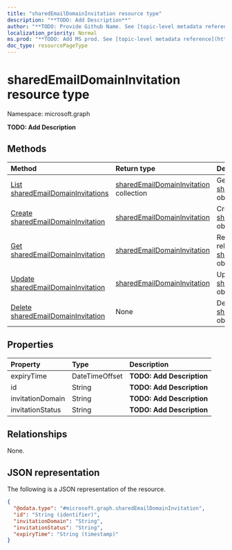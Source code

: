 ```yaml
---
title: "sharedEmailDomainInvitation resource type"
description: "**TODO: Add Description**"
author: "**TODO: Provide Github Name. See [topic-level metadata reference](https://msgo.azurewebsites.net/add/document/guidelines/metadata.html#topic-level-metadata)**"
localization_priority: Normal
ms.prod: "**TODO: Add MS prod. See [topic-level metadata reference](https://msgo.azurewebsites.net/add/document/guidelines/metadata.html#topic-level-metadata)**"
doc_type: resourcePageType
---
```


# sharedEmailDomainInvitation resource type

Namespace: microsoft.graph

**TODO: Add Description**

## Methods
|Method|Return type|Description|
|:---|:---|:---|
|[List sharedEmailDomainInvitations](../api/sharedemaildomaininvitation-list.md)|[sharedEmailDomainInvitation](../resources/sharedemaildomaininvitation.md) collection|Get a list of the [sharedEmailDomainInvitation](../resources/sharedemaildomaininvitation.md) objects and their properties.|
|[Create sharedEmailDomainInvitation](../api/sharedemaildomaininvitation-create.md)|[sharedEmailDomainInvitation](../resources/sharedemaildomaininvitation.md)|Create a new [sharedEmailDomainInvitation](../resources/sharedemaildomaininvitation.md) object.|
|[Get sharedEmailDomainInvitation](../api/sharedemaildomaininvitation-get.md)|[sharedEmailDomainInvitation](../resources/sharedemaildomaininvitation.md)|Read the properties and relationships of a [sharedEmailDomainInvitation](../resources/sharedemaildomaininvitation.md) object.|
|[Update sharedEmailDomainInvitation](../api/sharedemaildomaininvitation-update.md)|[sharedEmailDomainInvitation](../resources/sharedemaildomaininvitation.md)|Update the properties of a [sharedEmailDomainInvitation](../resources/sharedemaildomaininvitation.md) object.|
|[Delete sharedEmailDomainInvitation](../api/sharedemaildomaininvitation-delete.md)|None|Deletes a [sharedEmailDomainInvitation](../resources/sharedemaildomaininvitation.md) object.|

## Properties
|Property|Type|Description|
|:---|:---|:---|
|expiryTime|DateTimeOffset|**TODO: Add Description**|
|id|String|**TODO: Add Description**|
|invitationDomain|String|**TODO: Add Description**|
|invitationStatus|String|**TODO: Add Description**|

## Relationships
None.

## JSON representation
The following is a JSON representation of the resource.
<!-- {
  "blockType": "resource",
  "keyProperty": "id",
  "@odata.type": "microsoft.graph.sharedEmailDomainInvitation",
  "baseType": "",
  "openType": false
}
-->
``` json
{
  "@odata.type": "#microsoft.graph.sharedEmailDomainInvitation",
  "id": "String (identifier)",
  "invitationDomain": "String",
  "invitationStatus": "String",
  "expiryTime": "String (timestamp)"
}
```

